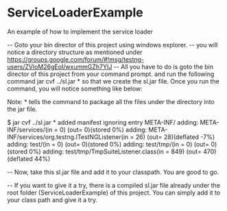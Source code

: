 # ServiceLoaderExample

An example of how to implement the service loader

-- Goto your bin director of this project using windows explorer.
-- you will notice a directory structure as mentioned under https://groups.google.com/forum/#!msg/testng-users/ZVloM26gEoI/wxummGZh7YIJ
-- All you have to do is goto the bin director of this project from your command prompt.
and run the following command  jar cvf ../sl.jar * so that we create the sl.jar file.
Once you run the command, you will notice something like below:

Note: * tells the command to package all the files under the directory into the jar file.

$ jar cvf ../sl.jar *
added manifest
ignoring entry META-INF/
adding: META-INF/services/(in = 0) (out= 0)(stored 0%)
adding: META-INF/services/org.testng.ITestNGListener(in = 26) (out= 28)(deflated -7%)
adding: test/(in = 0) (out= 0)(stored 0%)
adding: test/tmp/(in = 0) (out= 0)(stored 0%)
adding: test/tmp/TmpSuiteListener.class(in = 849) (out= 470)(deflated 44%)

-- Now, take this sl.jar file and add it to your classpath. You are good to go. 

-- If you want to give it a try, there is a compiled sl.jar file already under the root folder (ServiceLoaderExample) of this project. You can simply add it to your class path and give it a try.